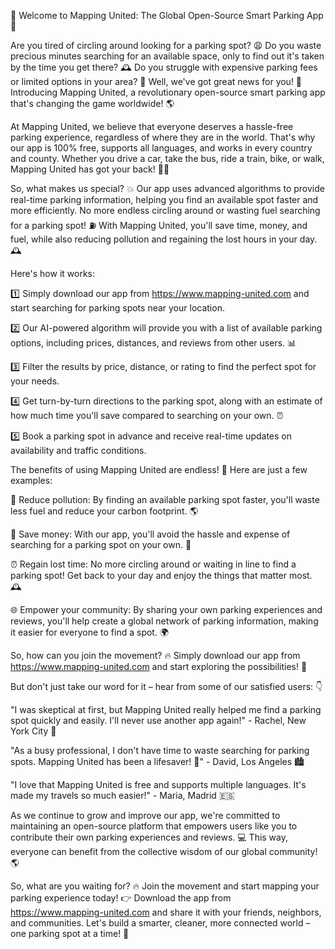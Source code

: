 🚀 Welcome to Mapping United: The Global Open-Source Smart Parking App 🎉

Are you tired of circling around looking for a parking spot? 😩 Do you waste precious minutes searching for an available space, only to find out it's taken by the time you get there? 🕰️ Do you struggle with expensive parking fees or limited options in your area? 💸 Well, we've got great news for you! 🎉 Introducing Mapping United, a revolutionary open-source smart parking app that's changing the game worldwide! 🌎

At Mapping United, we believe that everyone deserves a hassle-free parking experience, regardless of where they are in the world. That's why our app is 100% free, supports all languages, and works in every country and county. Whether you drive a car, take the bus, ride a train, bike, or walk, Mapping United has got your back! 🚶‍♂️

So, what makes us special? 💥 Our app uses advanced algorithms to provide real-time parking information, helping you find an available spot faster and more efficiently. No more endless circling around or wasting fuel searching for a parking spot! ⛽️ With Mapping United, you'll save time, money, and fuel, while also reducing pollution and regaining the lost hours in your day. 🕰️

Here's how it works:

1️⃣ Simply download our app from https://www.mapping-united.com and start searching for parking spots near your location.

2️⃣ Our AI-powered algorithm will provide you with a list of available parking options, including prices, distances, and reviews from other users. 📊

3️⃣ Filter the results by price, distance, or rating to find the perfect spot for your needs.

4️⃣ Get turn-by-turn directions to the parking spot, along with an estimate of how much time you'll save compared to searching on your own. ⏰

5️⃣ Book a parking spot in advance and receive real-time updates on availability and traffic conditions.

The benefits of using Mapping United are endless! 🌈 Here are just a few examples:

🚗 Reduce pollution: By finding an available parking spot faster, you'll waste less fuel and reduce your carbon footprint. 🌎

💸 Save money: With our app, you'll avoid the hassle and expense of searching for a parking spot on your own. 💸

⏰ Regain lost time: No more circling around or waiting in line to find a parking spot! Get back to your day and enjoy the things that matter most. 🕰️

🌐 Empower your community: By sharing your own parking experiences and reviews, you'll help create a global network of parking information, making it easier for everyone to find a spot. 🌍

So, how can you join the movement? 🔥 Simply download our app from https://www.mapping-united.com and start exploring the possibilities! 🚀

But don't just take our word for it – hear from some of our satisfied users: 👇

"I was skeptical at first, but Mapping United really helped me find a parking spot quickly and easily. I'll never use another app again!" - Rachel, New York City 🗽️

"As a busy professional, I don't have time to waste searching for parking spots. Mapping United has been a lifesaver! 💼" - David, Los Angeles 🏙️

"I love that Mapping United is free and supports multiple languages. It's made my travels so much easier!" - Maria, Madrid 🇪🇸

As we continue to grow and improve our app, we're committed to maintaining an open-source platform that empowers users like you to contribute their own parking experiences and reviews. 💻 This way, everyone can benefit from the collective wisdom of our global community! 🌎

So, what are you waiting for? 🔥 Join the movement and start mapping your parking experience today! 👉 Download the app from https://www.mapping-united.com and share it with your friends, neighbors, and communities. Let's build a smarter, cleaner, more connected world – one parking spot at a time! 🌟